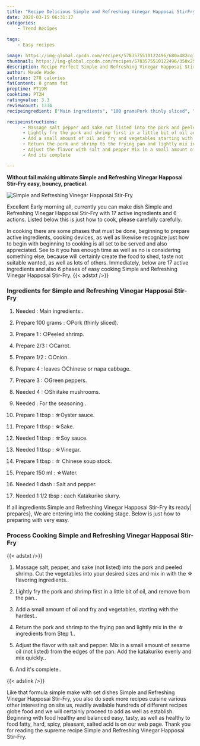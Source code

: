 ```yaml
---
title: "Recipe Delicious Simple and Refreshing Vinegar Happosai StirFry"
date: 2020-03-15 06:31:17
categories:
    - Trend Recipes
    
tags:
    - Easy recipes

image: https://img-global.cpcdn.com/recipes/5783575510122496/680x482cq70/simple-and-refreshing-vinegar-happosai-stir-fry-recipe-main-photo.jpg
thumbnail: https://img-global.cpcdn.com/recipes/5783575510122496/350x250cq70/simple-and-refreshing-vinegar-happosai-stir-fry-recipe-main-photo.jpg
description: Recipe Perfect Simple and Refreshing Vinegar Happosai StirFry with 17 ingredients and 6 stages of easy cooking.
author: Maude Wade
calories: 278 calories
fatContent: 8 grams fat
preptime: PT19M
cooktime: PT2H
ratingvalue: 3.3
reviewcount: 1334
recipeingredient: ["Main ingredients", "100 gramsPork thinly sliced", "1Peeled shrimp", "2/3Carrot", "1/2Onion", "4leaves Chinese or napa cabbage", "3Green peppers", "4Shiitake mushrooms", "For the seasoning", "1 tbspOyster sauce", "1 tbspSake", "1 tbspSoy sauce", "1 tbspVinegar", "1 tbsp Chinese soup stock", "150 mlWater", "1 dashSalt and pepper", "1 1/2 tbspeach Katakuriko slurry"]

recipeinstructions: 
      - Massage salt pepper and sake not listed into the pork and peeled shrimp Cut the vegetables into your desired sizes and mix in with the  flavoring ingredients 
      - Lightly fry the pork and shrimp first in a little bit of oil and remove from the pan 
      - Add a small amount of oil and fry and vegetables starting with the hardest 
      - Return the pork and shrimp to the frying pan and lightly mix in the  ingredients from Step 1 
      - Adjust the flavor with salt and pepper Mix in a small amount of sesame oil not listed from the edges of the pan Add the katakuriko evenly and mix quickly 
      - And its complete

---
```




**Without fail making ultimate Simple and Refreshing Vinegar Happosai Stir-Fry easy, bouncy, practical**. 


![Simple and Refreshing Vinegar Happosai Stir-Fry](https://img-global.cpcdn.com/recipes/5783575510122496/680x482cq70/simple-and-refreshing-vinegar-happosai-stir-fry-recipe-main-photo.jpg "Simple and Refreshing Vinegar Happosai Stir-Fry")




Excellent Early morning all, currently you can make dish Simple and Refreshing Vinegar Happosai Stir-Fry with 17 active ingredients and 6 actions. Listed below this is just how to cook, please carefully carefully.

In cooking there are some phases that must be done, beginning to prepare active ingredients, cooking devices, as well as likewise recognize just how to begin with beginning to cooking is all set to be served and also appreciated. See to it you has enough time as well as no is considering something else, because will certainly create the food to shed, taste not suitable wanted, as well as lots of others. Immediately, below are 17 active ingredients and also 6 phases of easy cooking Simple and Refreshing Vinegar Happosai Stir-Fry.
{{< adstxt />}}

### Ingredients for Simple and Refreshing Vinegar Happosai Stir-Fry


1. Needed  : Main ingredients:.

1. Prepare 100 grams : ○Pork (thinly sliced).

1. Prepare 1 : ○Peeled shrimp.

1. Prepare 2/3 : ○Carrot.

1. Prepare 1/2 : ○Onion.

1. Prepare 4 : leaves ○Chinese or napa cabbage.

1. Prepare 3 : ○Green peppers.

1. Needed 4 : ○Shiitake mushrooms.

1. Needed  : For the seasoning:.

1. Prepare 1 tbsp : ☆Oyster sauce.

1. Prepare 1 tbsp : ☆Sake.

1. Needed 1 tbsp : ☆Soy sauce.

1. Needed 1 tbsp : ☆Vinegar.

1. Prepare 1 tbsp : ☆ Chinese soup stock.

1. Prepare 150 ml : ☆Water.

1. Needed 1 dash : Salt and pepper.

1. Needed 1 1/2 tbsp : each Katakuriko slurry.



If all ingredients Simple and Refreshing Vinegar Happosai Stir-Fry its ready| prepares}, We are entering into the cooking stage. Below is just how to preparing with very easy.

### Process Cooking Simple and Refreshing Vinegar Happosai Stir-Fry

{{< adstxt />}}


1. Massage salt, pepper, and sake (not listed) into the pork and peeled shrimp. Cut the vegetables into your desired sizes and mix in with the ☆ flavoring ingredients..



1. Lightly fry the pork and shrimp first in a little bit of oil, and remove from the pan..



1. Add a small amount of oil and fry and vegetables, starting with the hardest..



1. Return the pork and shrimp to the frying pan and lightly mix in the ☆ ingredients from Step 1..



1. Adjust the flavor with salt and pepper. Mix in a small amount of sesame oil (not listed) from the edges of the pan. Add the katakuriko evenly and mix quickly..



1. And it&#39;s complete..





{{< adslink />}}

Like that formula simple make with set dishes Simple and Refreshing Vinegar Happosai Stir-Fry, you also do seek more recipes cuisine various other interesting on site us, readily available hundreds of different recipes globe food and we will certainly proceed to add as well as establish. Beginning with food healthy and balanced easy, tasty, as well as healthy to food fatty, hard, spicy, pleasant, salted acid is on our web page. Thank you for reading the supreme recipe Simple and Refreshing Vinegar Happosai Stir-Fry.
